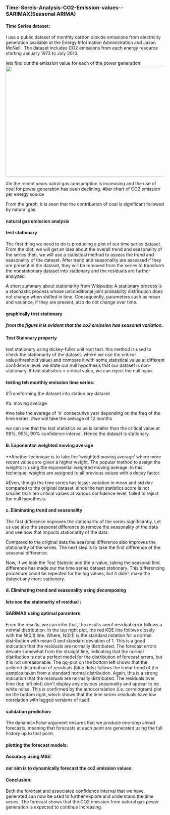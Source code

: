 ### Time-Sereis-Analysis-CO2-Emission-values--SARIMAX(Seasonal ARIMA)

#### Time Series dataset:
I use a public dataset of monthly carbon dioxide emissions from electricity generation available at the Energy Information Administration and Jason McNeill. The dataset includes CO2 emissions from each energy 
resource starting January 1973 to July 2016.

lets find out the emission value for each of the power generation:<br>
<img src="https://user-images.githubusercontent.com/64869288/91193160-a3cae280-e6ab-11ea-946d-2fbb97cb4900.png" width="750" height="350">

#in the recent years natral gas consumption is increasing and the use of coal for power generation has been declining.
#bar chart of CO2 emission per energy source


From the graph, it is seen that the contribution of coal is significant followed by natural gas.


#### natural gas emission analysis



#### test stationary

The first thing we need to do is producing a plot of our time series dataset. From the plot, we will get an idea about the overall trend and seasonality of the series then, we will use a statistical method to assess the trend and seasonality of the dataset. After trend and seasonality are assessed if they are present in the dataset, they will be removed from the series to transform the nonstationary dataset into stationary and the residuals are further analyzed.

A short summary about stationarity from Wikipedia: A stationary process is a stochastic process whose unconditional joint probability distribution does not change when shifted in time. Consequently, parameters such as mean and variance, if they are present, also do not change over time.

#### graphically test stationary

##### from the figure it is evident that the co2 emission has seasonal variation.



#### Test Staionary property
test stationary using dickey-fuller unit root test.
this method is used to check the stationarity of the dataset. where we use the critical value(threshold value) and compare it with some statistical value at different confidence level.
we state our null hypothesis that our dataset is non-stationary. If test statisitics < critical value, we can reject the null hypo.


#### testing teh monthly emission time series:


#Transforming the dataset into station  ary dataset

#a. moving average

#we take the average of 'k' consecutive year depending on the freq of the time series.
#we will take the average of 12 months



we can see that the test statistics value is smaller than the critical value at 99%, 95%, 90% confidence interval. Hence the dataset is stationary.

#### B. Exponential weighted moving average

**Another technique is to take the ‘weighted moving average’ where more recent values are given a higher weight. The popular method to assign the weights is using the exponential weighted moving average. In this technique, weights are assigned to all previous values with a decay factor.

#Even, though the time series has lesser variation in mean and std dev compared to the original dataset, since the test statistics score is not smaller than teh critical values at various confidence level, failed to reject the null hypothesis.

#### c. Eliminating trend and seasonality

The first difference improves the stationarity of the series significantly. Let us use also the seasonal difference to remove the seasonality of the data and see how that impacts stationarity of the data.


Compared to the original data the seasonal difference also improves the stationarity of the series. The next step is to take the first difference of the seasonal difference.

Now, if we look the Test Statistic and the p-value, taking the seasonal first difference has made our the time series dataset stationary. This differencing procedure could be repeated for the log values, but it didn’t make the dataset any more stationary.

#### d. Eliminating trend and seasonality using decomposing




#### lets see the staionarity of residual :



#### SARIMAX using optimal paramters

From the results, we can infer that, the results areof residual error follows a normal distribution.
In the top right plot, the red KDE line follows closely with the N(0,1) line. Where, N(0,1) is the standard notation for a normal distribution with mean 0 and standard deviation of 1. This is a good indication that the residuals are normally distributed. The forecast errors deviate somewhat from the straight line, indicating that the normal distribution is not a perfect model for the distribution of forecast errors, but it is not unreasonable.
The qq-plot on the bottom left shows that the ordered distribution of residuals (blue dots) follows the linear trend of the samples taken from a standard normal distribution. Again, this is a strong indication that the residuals are normally distributed.
The residuals over time (top left plot) don't display any obvious seasonality and appear to be white noise. This is confirmed by the autocorrelation (i.e. correlogram) plot on the bottom right, which shows that the time series residuals have low correlation with lagged versions of itself.






#### validation prediction:


The dynamic=False argument ensures that we produce one-step ahead forecasts, meaning that forecasts at each point are generated using the full history up to that point.



#### plotting the forecast models:


#### Accuracy using MSE:

#### our aim is to dynamically forecast the co2 emission values.








#### Conclusion:
Both the forecast and associated confidence interval that we have generated can now be used to further explore and understand the time series. The forecast shows that the CO2 emission from natural gas power generation is expected to continue increasing.
























































































